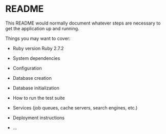 # README

This README would normally document whatever steps are necessary to get the
application up and running.

Things you may want to cover:

* Ruby version
Ruby 2.7.2
* System dependencies

* Configuration

* Database creation

* Database initialization

* How to run the test suite

* Services (job queues, cache servers, search engines, etc.)

* Deployment instructions

* ...
